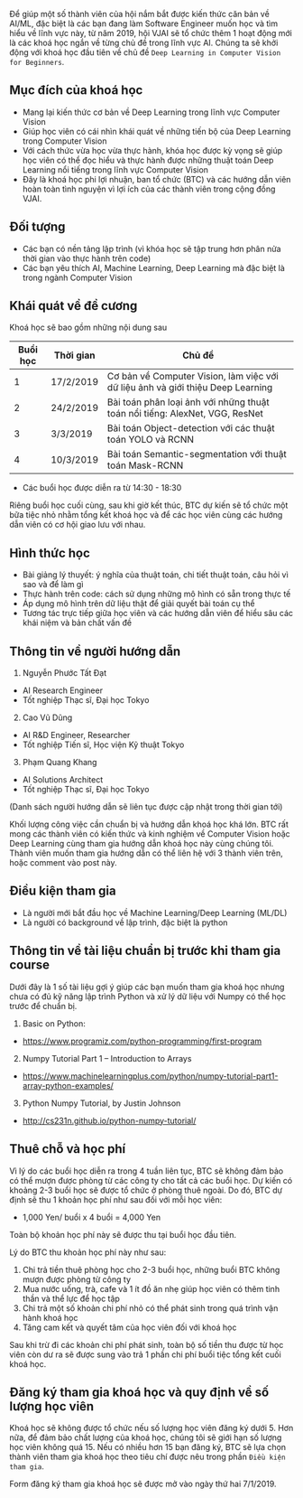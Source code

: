 
Để giúp một số thành viên của hội nắm bắt được kiến thức căn bản về AI/ML, đặc biệt là các bạn đang làm Software Engineer muốn học và tìm hiểu về lĩnh vực này, từ năm 2019, hội VJAI sẽ tổ chức thêm 1 hoạt động mới là các khoá học ngắn về từng chủ đề trong lĩnh vực AI. Chúng ta sẽ khởi động với khoá học đầu tiên về chủ đề `Deep Learning in Computer Vision for Beginners`.

## Mục đích của khoá học
* Mang lại kiến thức cơ bản về Deep Learning trong lĩnh vực Computer Vision
* Giúp học viên có cái nhìn khái quát về những tiến bộ của Deep Learning trong Computer Vision
* Với cách thức vừa học vừa thực hành, khóa học được kỳ vọng sẽ giúp học viên có thể đọc hiểu và thực hành được những thuật toán Deep Learning nổi tiếng trong lĩnh vực Computer Vision
* Đây là khoá học phi lợi nhuận, ban tổ chức (BTC) và các hướng dẫn viên hoàn toàn tình nguyện vì lợi ích của các thành viên trong cộng đồng VJAI.

## Đối tượng
* Các bạn có nền tảng lập trình (vì khóa học sẽ tập trung hơn phân nửa thời gian vào thực hành trên code)
* Các bạn yêu thích AI, Machine Learning, Deep Learning mà đặc biệt là trong ngành Computer Vision

## Khái quát về đề cương
Khoá học sẽ bao gồm những nội dung sau

| Buổi học  | Thời gian | Chủ đề  |
|---|---|---|
| 1  | 17/2/2019  | Cơ bản về Computer Vision, làm việc với dữ liệu ảnh và giới thiệu Deep Learning |
| 2  | 24/2/2019  | Bài toán phân loại ảnh với những thuật toán nổi tiếng: AlexNet, VGG, ResNet |
| 3  | 3/3/2019  | Bài toán Object-detection với các thuật toán YOLO và RCNN |
| 4  | 10/3/2019  | Bài toán Semantic-segmentation với thuật toán Mask-RCNN |

* Các buổi học được diễn ra từ 14:30 - 18:30

Riêng buổi học cuối cùng, sau khi giờ kết thúc, BTC dự kiến sẽ tổ chức một bữa tiệc nhỏ nhằm tổng kết khoá học và để các học viên cùng các hướng dẫn viên có cơ hội giao lưu với nhau.


## Hình thức học
* Bài giảng lý thuyết: ý nghĩa của thuật toán, chi tiết thuật toán, câu hỏi vì sao và để làm gì
* Thực hành trên code: cách sử dụng những mô hình có sẵn trong thực tế
* Áp dụng mô hình trên dữ liệu thật để giải quyết bài toán cụ thể
* Tương tác trực tiếp giữa học viên và các hướng dẫn viên để hiểu sâu các khái niệm và bản chất vấn đề


## Thông tin về người hướng dẫn
1. Nguyễn Phước Tất Đạt
* AI Research Engineer
* Tốt nghiệp Thạc sĩ, Đại học Tokyo

2. Cao Vũ Dũng
* AI R&D Engineer, Researcher
* Tốt nghiệp Tiến sĩ, Học viện Kỹ thuật Tokyo

3. Phạm Quang Khang
* AI Solutions Architect
* Tốt nghiệp Thạc sĩ, Đại học Tokyo

(Danh sách người hướng dẫn sẽ liên tục được cập nhật trong thời gian tới)

Khối lượng công việc cần chuẩn bị và hướng dẫn khoá học khá lớn. BTC rất mong các thành viên có kiến thức và kinh nghiệm về Computer Vision hoặc Deep Learning cùng tham gia hướng dẫn khoá học này cùng chúng tôi. Thành viên muốn tham gia hướng dẫn có thể liên hệ với 3 thành viên trên, hoặc comment vào post này.


## Điều kiện tham gia
* Là người mới bắt đầu học về Machine Learning/Deep Learning (ML/DL)
* Là người có background về lập trình, đặc biệt là python


## Thông tin về tài liệu chuẩn bị trước khi tham gia course
Dưới đây là 1 số tài liệu gợi ý giúp các bạn muốn tham gia khoá học nhưng chưa có đủ kỹ năng lập trình Python và xử lý dữ liệu với Numpy có thể học trước để chuẩn bị.

1. Basic on Python:
* https://www.programiz.com/python-programming/first-program

2. Numpy Tutorial Part 1 – Introduction to Arrays
* https://www.machinelearningplus.com/python/numpy-tutorial-part1-array-python-examples/

3. Python Numpy Tutorial, by Justin Johnson
* http://cs231n.github.io/python-numpy-tutorial/


## Thuê chỗ và học phí
Vì lý do các buổi học diễn ra trong 4 tuần liên tục, BTC sẽ không đảm bảo có thể mượn được phòng từ các công ty cho tất cả các buổi học. Dự kiến có khoảng 2-3 buổi học sẽ được tổ chức ở phòng thuê ngoài. Do đó, BTC dự định sẽ thu 1 khoản học phí như sau đối với mỗi học viên:
* 1,000 Yen/ buổi x 4 buổi = 4,000 Yen

Toàn bộ khoản học phí này sẽ được thu tại buổi học đầu tiên.

Lý do BTC thu khoản học phí này như sau:
1. Chi trả tiền thuê phòng học cho 2-3 buổi học, những buổi BTC không mượn được phòng từ công ty
2. Mua nước uống, trà, cafe và 1 ít đồ ăn nhẹ giúp học viên có thêm tinh thần và thể lực để học tập
3. Chi trả một số khoản chi phí nhỏ có thể phát sinh trong quá trình vận hành khoá học
4. Tăng cam kết và quyết tâm của học viên đối với khoá học

Sau khi trừ đi các khoản chi phí phát sinh, toàn bộ số tiền thu được từ học viên còn dư ra sẽ được sung vào trả 1 phần chi phí buổi tiệc tổng kết cuối khoá học.


## Đăng ký tham gia khoá học và quy định về số lượng học viên
Khoá học sẽ không được tổ chức nếu số lượng học viên đăng ký dưới 5.
Hơn nữa, để đảm bảo chất lượng của khoá học, chúng tôi sẽ giới hạn số lượng học viên không quá 15.
Nếu có nhiều hơn 15 bạn đăng ký, BTC sẽ lựa chọn thành viên tham gia khoá học theo tiêu chí được nêu trong phần `Điều kiện tham gia`.

Form đăng ký tham gia khoá học sẽ được mở vào ngày thứ hai 7/1/2019.
